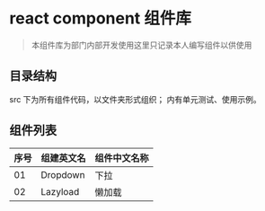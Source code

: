 # react component 组件库

> 本组件库为部门内部开发使用这里只记录本人编写组件以供使用

## 目录结构

src 下为所有组件代码，以文件夹形式组织；
内有单元测试、使用示例。


## 组件列表

| 序号 | 组建英文名 | 组件中文名称 |
| --- | --- | --- |
| 01 | Dropdown | 下拉 |
| 02 | Lazyload | 懒加载 |
